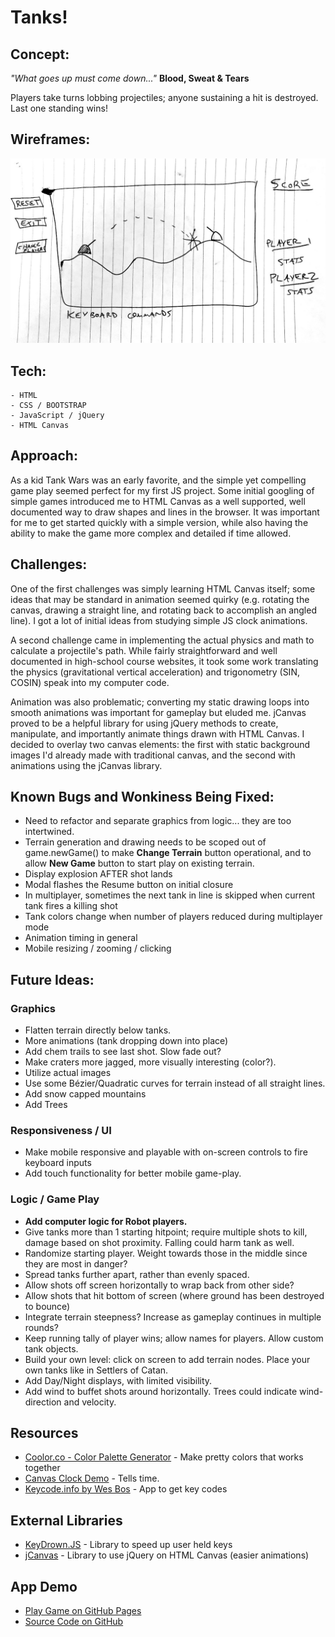 # Tanks!

## Concept:

_"What goes up must come down..."_
**Blood, Sweat & Tears**

Players take turns lobbing projectiles; anyone sustaining a hit is destroyed. Last one standing wins!

## Wireframes:

![Initial Hand Drawn Wireframe](./wireframe.jpg)

## Tech:

    - HTML
    - CSS / BOOTSTRAP
    - JavaScript / jQuery
    - HTML Canvas

## Approach:

As a kid Tank Wars was an early favorite, and the simple yet compelling game play seemed perfect for my first JS project. Some initial googling of simple games introduced me to HTML Canvas as a well supported, well documented way to draw shapes and lines in the browser. It was important for me to get started quickly with a simple version, while also having the ability to make the game more complex and detailed if time allowed.

## Challenges:

One of the first challenges was simply learning HTML Canvas itself; some ideas that may be standard in animation seemed quirky (e.g. rotating the canvas, drawing a straight line, and rotating back to accomplish an angled line). I got a lot of initial ideas from studying simple JS clock animations.

A second challenge came in implementing the actual physics and math to calculate a projectile's path. While fairly straightforward and well documented in high-school course websites, it took some work translating the physics (gravitational vertical acceleration) and trigonometry (SIN, COSIN) speak into my computer code.

Animation was also problematic; converting my static drawing loops into smooth animations was important for gameplay but eluded me. jCanvas proved to be a helpful library for using jQuery methods to create, manipulate, and importantly animate things drawn with HTML Canvas. I decided to overlay two canvas elements: the first with static background images I'd already made with traditional canvas, and the second with animations using the jCanvas library.

## Known Bugs and Wonkiness Being Fixed:

- Need to refactor and separate graphics from logic... they are too intertwined.
- Terrain generation and drawing needs to be scoped out of game.newGame() to make **Change Terrain** button operational, and to allow **New Game** button to start play on existing terrain.
- Display explosion AFTER shot lands
- Modal flashes the Resume button on initial closure
- In multiplayer, sometimes the next tank in line is skipped when current tank fires a killing shot
- Tank colors change when number of players reduced during multiplayer mode
- Animation timing in general
- Mobile resizing / zooming / clicking

## Future Ideas:

### Graphics

- Flatten terrain directly below tanks.
- More animations (tank dropping down into place)
- Add chem trails to see last shot. Slow fade out?
- Make craters more jagged, more visually interesting (color?).
- Utilize actual images
- Use some Bézier/Quadratic curves for terrain instead of all straight lines.
- Add snow capped mountains
- Add Trees

### Responsiveness / UI

- Make mobile responsive and playable with on-screen controls to fire keyboard inputs
- Add touch functionality for better mobile game-play.

### Logic / Game Play

- **Add computer logic for Robot players.**
- Give tanks more than 1 starting hitpoint; require multiple shots to kill, damage based on shot proximity. Falling could harm tank as well.
- Randomize starting player. Weight towards those in the middle since they are most in danger?
- Spread tanks further apart, rather than evenly spaced.
- Allow shots off screen horizontally to wrap back from other side?
- Allow shots that hit bottom of screen (where ground has been destroyed to bounce)
- Integrate terrain steepness? Increase as gameplay continues in multiple rounds?
- Keep running tally of player wins; allow names for players. Allow custom tank objects.
- Build your own level: click on screen to add terrain nodes. Place your own tanks like in Settlers of Catan.
- Add Day/Night displays, with limited visibility.
- Add wind to buffet shots around horizontally. Trees could indicate wind-direction and velocity.

## Resources

- [Coolor.co - Color Palette Generator](http://www.coolors.co) - Make pretty colors that works together
- [Canvas Clock Demo](http://www.dhtmlgoodies.com/tutorials/canvas-clock/) - Tells time.
- [Keycode.info by Wes Bos](https://keycode.info/) - App to get key codes

## External Libraries

- [KeyDrown.JS](https://jeremyckahn.github.io/keydrown/) - Library to speed up user held keys
- [jCanvas](https://projects.calebevans.me/jcanvas/) - Library to use jQuery on HTML Canvas (easier animations)

## App Demo

<!-- - [Play Game](http://www.benhammondmusic.com/tanks/) -->

- [Play Game on GitHub Pages](https://benhammondmusic.github.io/tanks)
- [Source Code on GitHub](https://github.com/benhammondmusic/benhammondmusic.github.io/tree/main/tanks)
